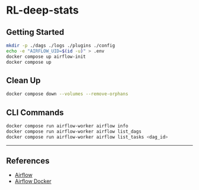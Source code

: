# RL-deep-stats

## Getting Started

```bash
mkdir -p ./dags ./logs ./plugins ./config
echo -e "AIRFLOW_UID=$(id -u)" > .env
docker compose up airflow-init
docker compose up
```

## Clean Up

```bash
docker compose down --volumes --remove-orphans
```

## CLI Commands

```bash
docker compose run airflow-worker airflow info
docker compose run airflow-worker airflow list_dags
docker compose run airflow-worker airflow list_tasks <dag_id>
```

---

## References

- [Airflow](https://airflow.apache.org/docs/apache-airflow/stable/index.html)
- [Airflow Docker](https://airflow.apache.org/docs/apache-airflow/stable/start/docker.html)
